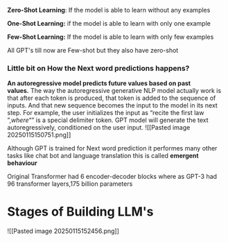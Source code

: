 **Zero-Shot Learning**: If the model is able to learn without any examples

**One-Shot Learning:** if the model is able to learn with only one example 

**Few-Shot Learning:** If the model is able to learn with only few examples

All GPT's till now are Few-shot but they also have zero-shot 



### Little bit on How the Next word predictions happens?
**An autoregressive model predicts future values based on past values.** The way the autoregressive generative NLP model actually work is that after each token is produced, that token is added to the sequence of inputs. And that new sequence becomes the input to the model in its next step. For example, the user initializes the input as “recite the first law $”, where “$” is a special delimiter token. GPT model will generate the text autoregressively, conditioned on the user input.
![[Pasted image 20250115150751.png]]

Although GPT is trained for Next word prediction it performes many other tasks like chat bot and language translation this is called **emergent behaviour**



Original Transformer had 6 encoder-decoder blocks where as GPT-3 had 96 transformer layers,175 billion parameters



# Stages of Building LLM's

![[Pasted image 20250115152456.png]]